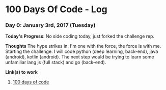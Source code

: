 # 100 Days Of Code - Log

### Day 0: January 3rd, 2017 (Tuesday)

**Today's Progress**: No side coding today, just forked the challenge rep.

**Thoughts** The hype strikes in. I'm one with the force, the force is with me. Starting the challenge. I will code python (deep learning, back-end), java (android), kotlin (android). The next step would be trying to learn some unfamiliar lang js (full stack) and go (back-end).

**Link(s) to work**
1. [100 days of code](https://github.com/muhrifqii/100-days-of-code.git)
